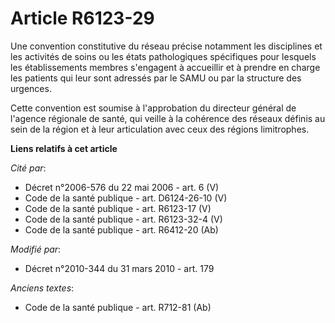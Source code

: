 # Article R6123-29

Une convention constitutive du réseau précise notamment les disciplines et les activités de soins ou les états pathologiques
spécifiques pour lesquels les établissements membres s'engagent à accueillir et à prendre en charge les patients qui leur
sont adressés par le SAMU ou par la structure des urgences.

Cette convention est soumise à l'approbation du directeur général de l'agence régionale de santé, qui veille à la cohérence
des réseaux définis au sein de la région et à leur articulation avec ceux des régions limitrophes.

**Liens relatifs à cet article**

_Cité par_:

  - Décret n°2006-576 du 22 mai 2006 - art. 6 (V)
  - Code de la santé publique - art. D6124-26-10 (V)
  - Code de la santé publique - art. R6123-17 (V)
  - Code de la santé publique - art. R6123-32-4 (V)
  - Code de la santé publique - art. R6412-20 (Ab)

_Modifié par_:

  - Décret n°2010-344 du 31 mars 2010 - art. 179

_Anciens textes_:

  - Code de la santé publique - art. R712-81 (Ab)
